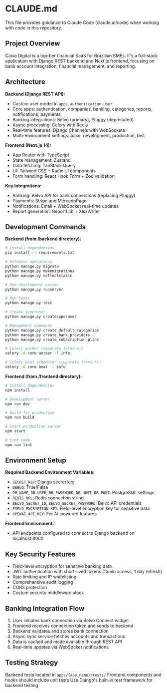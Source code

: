 # CLAUDE.md

This file provides guidance to Claude Code (claude.ai/code) when working with code in this repository.

## Project Overview

Caixa Digital is a top-tier financial SaaS for Brazilian SMEs. It's a full-stack application with Django REST backend and Next.js frontend, focusing on bank account integration, financial management, and reporting.

## Architecture

**Backend (Django REST API):**
- Custom user model in `apps.authentication.User`
- Core apps: authentication, companies, banking, categories, reports, notifications, payments
- Banking integrations: Belvo (primary), Pluggy (deprecated)
- Async processing: Celery with Redis
- Real-time features: Django Channels with WebSockets
- Multi-environment settings: base, development, production, test

**Frontend (Next.js 14):**
- App Router with TypeScript
- State management: Zustand
- Data fetching: TanStack Query
- UI: Tailwind CSS + Radix UI components
- Form handling: React Hook Form + Zod validation

**Key Integrations:**
- Banking: Belvo API for bank connections (replacing Pluggy)
- Payments: Stripe and MercadoPago
- Notifications: Email + WebSocket real-time updates
- Report generation: ReportLab + XlsxWriter

## Development Commands

**Backend (from /backend directory):**
```bash
# Install dependencies
pip install -r requirements.txt

# Database operations
python manage.py migrate
python manage.py makemigrations
python manage.py collectstatic

# Run development server
python manage.py runserver

# Run tests
python manage.py test

# Create superuser
python manage.py createsuperuser

# Management commands
python manage.py create_default_categories
python manage.py create_bank_providers
python manage.py create_subscription_plans

# Celery worker (separate terminal)
celery -A core worker -l info

# Celery beat scheduler (separate terminal)
celery -A core beat -l info
```

**Frontend (from /frontend directory):**
```bash
# Install dependencies
npm install

# Development server
npm run dev

# Build for production
npm run build

# Start production server
npm start

# Lint code
npm run lint
```

## Environment Setup

**Required Backend Environment Variables:**
- `SECRET_KEY`: Django secret key
- `DEBUG`: True/False
- `DB_NAME`, `DB_USER`, `DB_PASSWORD`, `DB_HOST`, `DB_PORT`: PostgreSQL settings
- `REDIS_URL`: Redis connection string
- `BELVO_SECRET_ID`, `BELVO_SECRET_PASSWORD`: Belvo API credentials
- `FIELD_ENCRYPTION_KEY`: Field-level encryption key for sensitive data
- `OPENAI_API_KEY`: For AI-powered features

**Frontend Environment:**
- API endpoints configured to connect to Django backend on localhost:8000

## Key Security Features

- Field-level encryption for sensitive banking data
- JWT authentication with short-lived tokens (15min access, 1 day refresh)
- Rate limiting and IP whitelisting
- Comprehensive audit logging
- CORS protection
- Custom security middleware stack

## Banking Integration Flow

1. User initiates bank connection via Belvo Connect widget
2. Frontend receives connection token and sends to backend
3. Backend validates and stores bank connection
4. Async sync service fetches accounts and transactions
5. Data is cached and made available through REST API
6. Real-time updates via WebSocket notifications

## Testing Strategy

Backend tests located in `apps/{app_name}/tests/`
Frontend components and hooks should include unit tests
Use Django's built-in test framework for backend testing